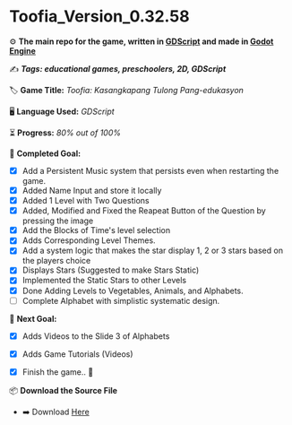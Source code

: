 # Toofia_Version_0.32.58
:gear: **The main repo for the game, written in [GDScript](https://docs.godotengine.org/en/3.5/tutorials/scripting/gdscript/gdscript_basics.html) and made in [Godot Engine](https://godotengine.org/)**

:writing_hand: ***Tags: educational games, preschoolers, 2D, GDScript***

:label: **Game Title:** *Toofia: Kasangkapang Tulong Pang-edukasyon*

:desktop_computer: **Language Used:** *GDScript*

:hourglass_flowing_sand: **Progress:** *80% out of 100%*

:dart: **Completed Goal:**
- [x] Add a Persistent Music system that persists even when restarting the game.
- [x] Added Name Input and store it locally
- [x] Added 1 Level with Two Questions
- [x] Added, Modified and Fixed the Reapeat Button of the Question by pressing the image
- [x] Add the Blocks of Time's level selection
- [x] Adds Corresponding Level Themes.
- [x] Add a system logic that makes the star display 1, 2 or 3 stars based on the players choice
- [x] Displays Stars (Suggested to make Stars Static)
- [x] Implemented the Static Stars to other Levels
- [x] Done Adding Levels to Vegetables, Animals, and Alphabets.
- [ ] Complete Alphabet with simplistic systematic design.
  
:pushpin: **Next Goal:**
- [x] Adds Videos to the Slide 3 of Alphabets
- [x] Adds Game Tutorials (Videos)
- [x] Finish the game.. :tada:

 

:package: **Download the Source File**
- :arrow_right: Download [Here](https://github.com/Moggle-Khraum/Toofia_Version_0.27.39/archive/refs/heads/secondBranch.zip) <br>
<br>

<!---:raising_hand_man::grey_question: **About the Game**<br>

 <p align="center">
 <b>The Toofia Game's Icon:</b>&emsp; &emsp; &emsp; &emsp; &emsp; &emsp; &emsp;<b>Made with Godot Engine</b> &emsp; &emsp; &emsp; &emsp; &emsp; &emsp;<b>Made By ABS Studios</b><br>
 <img width="200" src="Assets/Icons/win7icon.ico" alt="The Icon for the game Toofia" title="Toofia Icon"> &emsp; &emsp; &emsp; &emsp; &emsp; <img width="200" src="https://upload.wikimedia.org/wikipedia/commons/thumb/6/6a/Godot_icon.svg/2048px-Godot_icon.svg.png" alt="Godot Engine Logo" title="Godot Engine"> &emsp; &emsp; &emsp; &emsp; &emsp; <img width="200" height="195" src="Assets/Images/abs5.png" alt="The Studio for the game Toofia" title="Studio Logo">
    <br>
</p> -->

    
